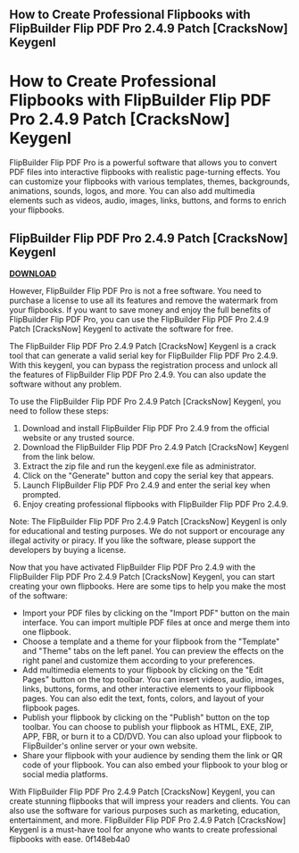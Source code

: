 ## How to Create Professional Flipbooks with FlipBuilder Flip PDF Pro 2.4.9 Patch [CracksNow] Keygenl

  
# How to Create Professional Flipbooks with FlipBuilder Flip PDF Pro 2.4.9 Patch [CracksNow] Keygenl
 
FlipBuilder Flip PDF Pro is a powerful software that allows you to convert PDF files into interactive flipbooks with realistic page-turning effects. You can customize your flipbooks with various templates, themes, backgrounds, animations, sounds, logos, and more. You can also add multimedia elements such as videos, audio, images, links, buttons, and forms to enrich your flipbooks.
 
## FlipBuilder Flip PDF Pro 2.4.9 Patch [CracksNow] Keygenl


[**DOWNLOAD**](https://www.google.com/url?q=https%3A%2F%2Furllio.com%2F2tKEMN&sa=D&sntz=1&usg=AOvVaw0rM_Kzd26AEb7iOhu_mBWq)

 
However, FlipBuilder Flip PDF Pro is not a free software. You need to purchase a license to use all its features and remove the watermark from your flipbooks. If you want to save money and enjoy the full benefits of FlipBuilder Flip PDF Pro, you can use the FlipBuilder Flip PDF Pro 2.4.9 Patch [CracksNow] Keygenl to activate the software for free.
 
The FlipBuilder Flip PDF Pro 2.4.9 Patch [CracksNow] Keygenl is a crack tool that can generate a valid serial key for FlipBuilder Flip PDF Pro 2.4.9. With this keygenl, you can bypass the registration process and unlock all the features of FlipBuilder Flip PDF Pro 2.4.9. You can also update the software without any problem.
 
To use the FlipBuilder Flip PDF Pro 2.4.9 Patch [CracksNow] Keygenl, you need to follow these steps:
 
1. Download and install FlipBuilder Flip PDF Pro 2.4.9 from the official website or any trusted source.
2. Download the FlipBuilder Flip PDF Pro 2.4.9 Patch [CracksNow] Keygenl from the link below.
3. Extract the zip file and run the keygenl.exe file as administrator.
4. Click on the "Generate" button and copy the serial key that appears.
5. Launch FlipBuilder Flip PDF Pro 2.4.9 and enter the serial key when prompted.
6. Enjoy creating professional flipbooks with FlipBuilder Flip PDF Pro 2.4.9.

Note: The FlipBuilder Flip PDF Pro 2.4.9 Patch [CracksNow] Keygenl is only for educational and testing purposes. We do not support or encourage any illegal activity or piracy. If you like the software, please support the developers by buying a license.
  
Now that you have activated FlipBuilder Flip PDF Pro 2.4.9 with the FlipBuilder Flip PDF Pro 2.4.9 Patch [CracksNow] Keygenl, you can start creating your own flipbooks. Here are some tips to help you make the most of the software:

- Import your PDF files by clicking on the "Import PDF" button on the main interface. You can import multiple PDF files at once and merge them into one flipbook.
- Choose a template and a theme for your flipbook from the "Template" and "Theme" tabs on the left panel. You can preview the effects on the right panel and customize them according to your preferences.
- Add multimedia elements to your flipbook by clicking on the "Edit Pages" button on the top toolbar. You can insert videos, audio, images, links, buttons, forms, and other interactive elements to your flipbook pages. You can also edit the text, fonts, colors, and layout of your flipbook pages.
- Publish your flipbook by clicking on the "Publish" button on the top toolbar. You can choose to publish your flipbook as HTML, EXE, ZIP, APP, FBR, or burn it to a CD/DVD. You can also upload your flipbook to FlipBuilder's online server or your own website.
- Share your flipbook with your audience by sending them the link or QR code of your flipbook. You can also embed your flipbook to your blog or social media platforms.

With FlipBuilder Flip PDF Pro 2.4.9 Patch [CracksNow] Keygenl, you can create stunning flipbooks that will impress your readers and clients. You can also use the software for various purposes such as marketing, education, entertainment, and more. FlipBuilder Flip PDF Pro 2.4.9 Patch [CracksNow] Keygenl is a must-have tool for anyone who wants to create professional flipbooks with ease.
 0f148eb4a0
